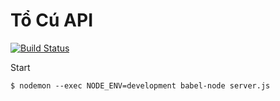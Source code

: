 # Tổ Cú API

[![Build Status](https://travis-ci.org/tocu/tocu-api.svg?branch=immutable)](https://travis-ci.org/tocu/tocu-api)

Start
```
$ nodemon --exec NODE_ENV=development babel-node server.js
```
